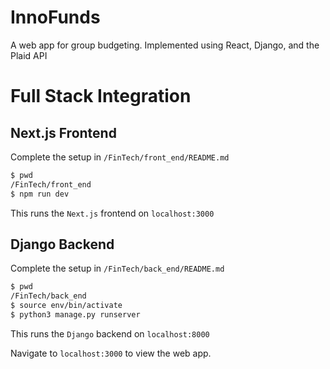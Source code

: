# InnoFunds
A web app for group budgeting. Implemented using React, Django, and the Plaid API

# Full Stack Integration
## Next.js Frontend
Complete the setup in `/FinTech/front_end/README.md`
```bash
$ pwd
/FinTech/front_end
$ npm run dev
```
This runs the `Next.js` frontend on `localhost:3000`

## Django Backend
Complete the setup in `/FinTech/back_end/README.md`
```bash
$ pwd
/FinTech/back_end
$ source env/bin/activate
$ python3 manage.py runserver
```
This runs the `Django` backend on `localhost:8000`

Navigate to `localhost:3000` to view the web app.